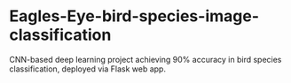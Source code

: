 # Eagles-Eye-bird-species-image-classification
CNN-based deep learning project achieving 90% accuracy in bird species classification, deployed via Flask web app.
